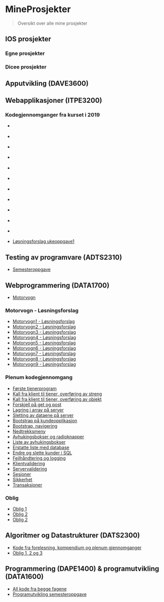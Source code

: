 # MineProsjekter
> Oversikt over alle mine prosjekter

## IOS prosjekter
### Egne prosjekter
### Dicee prosjekter

## Apputvikling (DAVE3600)

## Webapplikasjoner (ITPE3200)
### Kodegjennomganger fra kurset i 2019
- []()
- []()
- []()
- []()
- []()
- []()
- []()
- []()
- []()
- []()
- []()

- [Løsningsforslag ukeoppgave1]()

## Testing av programvare (ADTS2310)
- [Semesteroppgave](https://github.com/nikolasekiw/ADTS2310/tree/master/Testing%20semesteroppgave)

## Webprogrammering (DATA1700)
- [Motorvogn](https://github.com/nikolasekiw/DATA1700/tree/master/Motorvogn)
### Motorvogn - Løsningsforslag
- [Motorvogn1 - Løsningsforslag](https://github.com/nikolasekiw/DATA1700/tree/master/L%C3%B8sningsforslag_motorvogn1)
- [Motorvogn2 - Løsningsforslag](https://github.com/nikolasekiw/DATA1700/tree/master/L%C3%B8sningsforslag_motorvogn2)
- [Motorvogn3 - Løsningsforslag](https://github.com/nikolasekiw/DATA1700/tree/master/L%C3%B8sningsforslag_motorvogn3)
- [Motorvogn4 - Løsningsforslag](https://github.com/nikolasekiw/DATA1700/tree/master/L%C3%B8sningsforslag_motorvogn4)
- [Motorvogn5 - Løsningsforslag](https://github.com/nikolasekiw/DATA1700/tree/master/L%C3%B8sningsforslag_motorvogn5)
- [Motorvogn6 - Løsningsforslag](https://github.com/nikolasekiw/DATA1700/tree/master/L%C3%B8sningsforslag_motorvogn6)
- [Motorvogn7 - Løsningsforslag](https://github.com/nikolasekiw/DATA1700/tree/master/L%C3%B8sningsforslag_motorvogn7)
- [Motorvogn8 - Løsningsforslag](https://github.com/nikolasekiw/DATA1700/tree/master/L%C3%B8sningsforslag_motorvogn8)
- [Motorvogn9 - Løsningsforslag](https://github.com/nikolasekiw/DATA1700/tree/master/L%C3%B8sningsforslag_motorvogn9)

### Plenum kodegjennomgang
- [Første tjenerprogram](https://github.com/nikolasekiw/DATA1700/tree/master/webprog1%20-%20f%C3%B8rsteTjenerProgram)
- [Kall fra klient til tjener, overføring av streng](https://github.com/nikolasekiw/DATA1700/tree/master/webprog2%20-%20kall%20fra%20klient%20til%20tjener%2C%20overf%C3%B8ring%20av%20streng)
- [Kall fra klient til tjener, overføring av objekt](https://github.com/nikolasekiw/DATA1700/tree/master/webprog3%20-%20fra%20klient%20til%20tjener%2C%20overf%C3%B8ring%20av%20objekt)
- [Forskjell på get og post](https://github.com/nikolasekiw/DATA1700/tree/master/webprog4%20-%20forskjell%20pa%CC%8A%20get%20og%20post)
- [Lagring i array på server](https://github.com/nikolasekiw/DATA1700/tree/master/webprog5%20-%20lagring%20i%20array%20pa%CC%8A%20server)
- [Sletting av dataene på server](https://github.com/nikolasekiw/DATA1700/tree/master/webprog6%20-%20sletting%20av%20dataene%20pa%CC%8A%20server)
- [Bootstrap på kundeopplikasjon](https://github.com/nikolasekiw/DATA1700/tree/master/webprog7%20-%20bootstrap%20pa%CC%8A%20kundeapplikasjonen)
- [Bootstrap, navigering](https://github.com/nikolasekiw/DATA1700/tree/master/webprog8%20-%20navigering%20bootstrap)
- [Nedtrekksmeny](https://github.com/nikolasekiw/DATA1700/tree/master/webprog9%20-%20nedtrekksmeny)
- [Avhukingsbokser og radioknapper](https://github.com/nikolasekiw/DATA1700/tree/master/webprog10%20-%20avhukingsbokser%20og%20radioknapper)
- [Liste av avhukingsbokser](https://github.com/nikolasekiw/DATA1700/tree/master/webprog11%20-%20liste%20av%20avhukingsbokser)
- [Erstatte liste med database](https://github.com/nikolasekiw/DATA1700/tree/master/webprog12%20-%20erstatte%20array%20med%20database)
- [Endre og slette kunder i SQL](https://github.com/nikolasekiw/DATA1700/tree/master/webprog13%20-%20endre%20og%20slette%20kunder%20i%20sql)
- [Feilhåndtering og logging](https://github.com/nikolasekiw/DATA1700/tree/master/webprog14%20-%20feilha%CC%8Andtering%20og%20logging)
- [Klientvalidering](https://github.com/nikolasekiw/DATA1700/tree/master/webprog15%20-%20klientvalidering)
- [Servervalidering](https://github.com/nikolasekiw/DATA1700/tree/master/webprog16%20-%20servervalidering)
- [Sesjoner](https://github.com/nikolasekiw/DATA1700/tree/master/webprog17%20-%20sesjoner)
- [Sikkerhet](https://github.com/nikolasekiw/DATA1700/tree/master/webprog18%20-%20sikkerhet)
- [Transaksjoner](https://github.com/nikolasekiw/DATA1700/tree/master/webprog19%20-%20transaksjoner)

### Oblig
- [Oblig 1](https://github.com/nikolasekiw/DATA1700-Oblig/tree/master/DATA1700%20Oblig1)
- [Oblig 2](https://github.com/nikolasekiw/DATA1700-Oblig/tree/master/DATA1700%20Oblig2)
- [Oblig 2](https://github.com/nikolasekiw/DATA1700-Oblig/tree/master/DATA1700%20Oblig3)

## Algoritmer og Datastrukturer (DATS2300)
- [Kode fra forelesning, kompendium og plenum gjennomganger](https://github.com/nikolasekiw/DATS2300)
- [Oblig 1, 2 og 3](https://github.com/nikolasekiw/AlgDatOblig)

## Programmering (DAPE1400) & programutvikling (DATA1600)
- [All kode fra begge fagene](https://github.com/nikolasekiw/DAPE1400-DATA1600)
- [Programutvikling semesteroppgave](https://github.com/nikolasekiw/DATA1600-Semesteroppgave)
